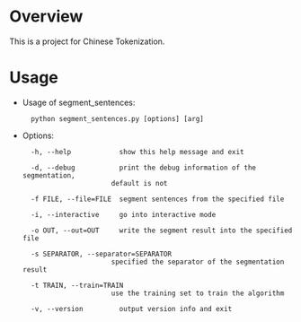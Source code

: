 # Overview
This is a project for Chinese Tokenization.

# Usage

* Usage of segment_sentences:

        python segment_sentences.py [options] [arg]
    

* Options:

        -h, --help            show this help message and exit

        -d, --debug           print the debug information of the segmentation,
                            default is not

        -f FILE, --file=FILE  segment sentences from the specified file

        -i, --interactive     go into interactive mode

        -o OUT, --out=OUT     write the segment result into the specified file

        -s SEPARATOR, --separator=SEPARATOR
                            specified the separator of the segmentation result

        -t TRAIN, --train=TRAIN
                            use the training set to train the algorithm

        -v, --version         output version info and exit
